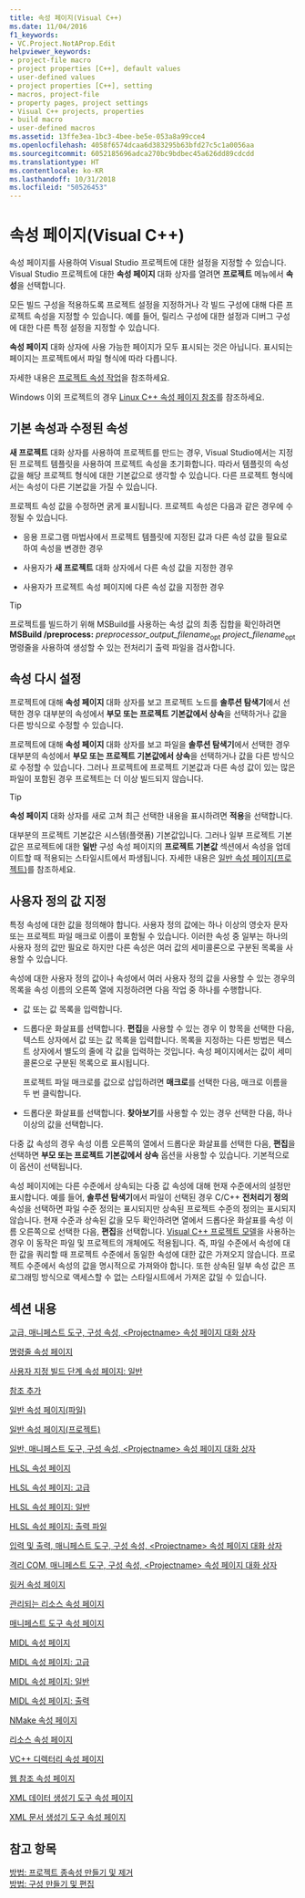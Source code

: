 ```yaml
---
title: 속성 페이지(Visual C++)
ms.date: 11/04/2016
f1_keywords:
- VC.Project.NotAProp.Edit
helpviewer_keywords:
- project-file macro
- project properties [C++], default values
- user-defined values
- project properties [C++], setting
- macros, project-file
- property pages, project settings
- Visual C++ projects, properties
- build macro
- user-defined macros
ms.assetid: 13ffe3ea-1bc3-4bee-be5e-053a8a99cce4
ms.openlocfilehash: 4058f6574dcaa6d383295b63bfd27c5c1a0056aa
ms.sourcegitcommit: 6052185696adca270bc9bdbec45a626dd89cdcdd
ms.translationtype: HT
ms.contentlocale: ko-KR
ms.lasthandoff: 10/31/2018
ms.locfileid: "50526453"
---
```

# <a name="property-pages-visual-c"></a>속성 페이지(Visual C++)

속성 페이지를 사용하여 Visual Studio 프로젝트에 대한 설정을 지정할 수 있습니다. Visual Studio 프로젝트에 대한 **속성 페이지** 대화 상자를 열려면 **프로젝트** 메뉴에서 **속성**을 선택합니다.

모든 빌드 구성을 적용하도록 프로젝트 설정을 지정하거나 각 빌드 구성에 대해 다른 프로젝트 속성을 지정할 수 있습니다. 예를 들어, 릴리스 구성에 대한 설정과 디버그 구성에 대한 다른 특정 설정을 지정할 수 있습니다.

**속성 페이지** 대화 상자에 사용 가능한 페이지가 모두 표시되는 것은 아닙니다. 표시되는 페이지는 프로젝트에서 파일 형식에 따라 다릅니다.

자세한 내용은 [프로젝트 속성 작업](../ide/working-with-project-properties.md)을 참조하세요.

Windows 이외 프로젝트의 경우 [Linux C++ 속성 페이지 참조](../linux/prop-pages-linux.md)<!-- or [C++ Cross Platform Property Page Reference](../linux/prop-pages-linux.md)-->를 참조하세요.

## <a name="default-properties-vs-modified-properties"></a>기본 속성과 수정된 속성

**새 프로젝트** 대화 상자를 사용하여 프로젝트를 만드는 경우, Visual Studio에서는 지정된 프로젝트 템플릿을 사용하여 프로젝트 속성을 초기화합니다. 따라서 템플릿의 속성 값을 해당 프로젝트 형식에 대한 기본값으로 생각할 수 있습니다. 다른 프로젝트 형식에서는 속성이 다른 기본값을 가질 수 있습니다.

프로젝트 속성 값을 수정하면 굵게 표시됩니다. 프로젝트 속성은 다음과 같은 경우에 수정될 수 있습니다.

- 응용 프로그램 마법사에서 프로젝트 템플릿에 지정된 값과 다른 속성 값을 필요로 하여 속성을 변경한 경우

- 사용자가 **새 프로젝트** 대화 상자에서 다른 속성 값을 지정한 경우

- 사용자가 프로젝트 속성 페이지에 다른 속성 값을 지정한 경우

> [!TIP]
> 프로젝트를 빌드하기 위해 MSBuild를 사용하는 속성 값의 최종 집합을 확인하려면 **MSBuild /preprocess:** *preprocessor_output_filename*<sub>opt</sub> *project_filename*<sub>opt</sub> 명령줄을 사용하여 생성할 수 있는 전처리기 출력 파일을 검사합니다.

## <a name="resetting-properties"></a>속성 다시 설정

프로젝트에 대해 **속성 페이지** 대화 상자를 보고 프로젝트 노드를 **솔루션 탐색기**에서 선택한 경우 대부분의 속성에서 **부모 또는 프로젝트 기본값에서 상속**을 선택하거나 값을 다른 방식으로 수정할 수 있습니다.

프로젝트에 대해 **속성 페이지** 대화 상자를 보고 파일을 **솔루션 탐색기**에서 선택한 경우 대부분의 속성에서 **부모 또는 프로젝트 기본값에서 상속**을 선택하거나 값을 다른 방식으로 수정할 수 있습니다. 그러나 프로젝트에 프로젝트 기본값과 다른 속성 값이 있는 많은 파일이 포함된 경우 프로젝트는 더 이상 빌드되지 않습니다.

> [!TIP]
> **속성 페이지** 대화 상자를 새로 고쳐 최근 선택한 내용을 표시하려면 **적용**을 선택합니다.

대부분의 프로젝트 기본값은 시스템(플랫폼) 기본값입니다. 그러나 일부 프로젝트 기본값은 프로젝트에 대한 **일반** 구성 속성 페이지의 **프로젝트 기본값** 섹션에서 속성을 업데이트할 때 적용되는 스타일시트에서 파생됩니다. 자세한 내용은 [일반 속성 페이지(프로젝트)](../ide/general-property-page-project.md)를 참조하세요.

## <a name="specifying-user-defined-values"></a>사용자 정의 값 지정

특정 속성에 대한 값을 정의해야 합니다. 사용자 정의 값에는 하나 이상의 영숫자 문자 또는 프로젝트 파일 매크로 이름이 포함될 수 있습니다. 이러한 속성 중 일부는 하나의 사용자 정의 값만 필요로 하지만 다른 속성은 여러 값의 세미콜론으로 구분된 목록을 사용할 수 있습니다.

속성에 대한 사용자 정의 값이나 속성에서 여러 사용자 정의 값을 사용할 수 있는 경우의 목록을 속성 이름의 오른쪽 열에 지정하려면 다음 작업 중 하나를 수행합니다.

- 값 또는 값 목록을 입력합니다.

- 드롭다운 화살표를 선택합니다. **편집**을 사용할 수 있는 경우 이 항목을 선택한 다음, 텍스트 상자에서 값 또는 값 목록을 입력합니다. 목록을 지정하는 다른 방법은 텍스트 상자에서 별도의 줄에 각 값을 입력하는 것입니다. 속성 페이지에서는 값이 세미콜론으로 구분된 목록으로 표시됩니다.

   프로젝트 파일 매크로를 값으로 삽입하려면 **매크로**를 선택한 다음, 매크로 이름을 두 번 클릭합니다.

- 드롭다운 화살표를 선택합니다. **찾아보기**를 사용할 수 있는 경우 선택한 다음, 하나 이상의 값을 선택합니다.

다중 값 속성의 경우 속성 이름 오른쪽의 열에서 드롭다운 화살표를 선택한 다음, **편집**을 선택하면 **부모 또는 프로젝트 기본값에서 상속** 옵션을 사용할 수 있습니다. 기본적으로 이 옵션이 선택됩니다.

속성 페이지에는 다른 수준에서 상속되는 다중 값 속성에 대해 현재 수준에서의 설정만 표시합니다. 예를 들어, **솔루션 탐색기**에서 파일이 선택된 경우 C/C++ **전처리기 정의** 속성을 선택하면 파일 수준 정의는 표시되지만 상속된 프로젝트 수준의 정의는 표시되지 않습니다. 현재 수준과 상속된 값을 모두 확인하려면 열에서 드롭다운 화살표를 속성 이름 오른쪽으로 선택한 다음, **편집**을 선택합니다. [Visual C++ 프로젝트 모델](https://docs.microsoft.com/dotnet/api/microsoft.visualstudio.vcprojectengine)을 사용하는 경우 이 동작은 파일 및 프로젝트의 개체에도 적용됩니다. 즉, 파일 수준에서 속성에 대한 값을 쿼리할 때 프로젝트 수준에서 동일한 속성에 대한 값은 가져오지 않습니다. 프로젝트 수준에서 속성의 값을 명시적으로 가져와야 합니다. 또한 상속된 일부 속성 값은 프로그래밍 방식으로 액세스할 수 없는 스타일시트에서 가져온 값일 수 있습니다.

## <a name="in-this-section"></a>섹션 내용

[고급, 매니페스트 도구, 구성 속성, \<Projectname> 속성 페이지 대화 상자](../ide/advanced-manifest-tool.md)

[명령줄 속성 페이지](../ide/command-line-property-pages.md)

[사용자 지정 빌드 단계 속성 페이지: 일반](../ide/custom-build-step-property-page-general.md)

[참조 추가](../ide/adding-references-in-visual-cpp-projects.md)

[일반 속성 페이지(파일)](../ide/general-property-page-file.md)

[일반 속성 페이지(프로젝트)](../ide/general-property-page-project.md)

[일반, 매니페스트 도구, 구성 속성, \<Projectname> 속성 페이지 대화 상자](../ide/general-manifest-tool-configuration-properties.md)

[HLSL 속성 페이지](../ide/hlsl-property-pages.md)

[HLSL 속성 페이지: 고급](../ide/hlsl-property-pages-advanced.md)

[HLSL 속성 페이지: 일반](../ide/hlsl-property-pages-general.md)

[HLSL 속성 페이지: 출력 파일](../ide/hlsl-property-pages-output-files.md)

[입력 및 출력, 매니페스트 도구, 구성 속성, \<Projectname> 속성 페이지 대화 상자](../ide/input-and-output-manifest-tool.md)

[격리 COM, 매니페스트 도구, 구성 속성, \<Projectname> 속성 페이지 대화 상자](../ide/isolated-com-manifest-tool.md)

[링커 속성 페이지](../ide/linker-property-pages.md)

[관리되는 리소스 속성 페이지](../ide/managed-resources-property-page.md)

[매니페스트 도구 속성 페이지](../ide/manifest-tool-property-pages.md)

[MIDL 속성 페이지](../ide/midl-property-pages.md)

[MIDL 속성 페이지: 고급](../ide/midl-property-pages-advanced.md)

[MIDL 속성 페이지: 일반](../ide/midl-property-pages-general.md)

[MIDL 속성 페이지: 출력](../ide/midl-property-pages-output.md)

[NMake 속성 페이지](../ide/nmake-property-page.md)

[리소스 속성 페이지](../ide/resources-property-pages.md)

[VC++ 디렉터리 속성 페이지](../ide/vcpp-directories-property-page.md)

[웹 참조 속성 페이지](../ide/web-references-property-page.md)

[XML 데이터 생성기 도구 속성 페이지](../ide/xml-data-generator-tool-property-page.md)

[XML 문서 생성기 도구 속성 페이지](../ide/xml-document-generator-tool-property-pages.md)

## <a name="see-also"></a>참고 항목

[방법: 프로젝트 종속성 만들기 및 제거](/visualstudio/ide/how-to-create-and-remove-project-dependencies)<br>
[방법: 구성 만들기 및 편집](/visualstudio/ide/how-to-create-and-edit-configurations)

